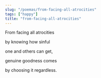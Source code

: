```yaml
---
slug: "/poemas/from-facing-all-atrocities"
tags: ["happy"]
title: "from-facing-all-atrocities"
---
```

From facing all atrocities

by knowing how sinful

one and others can get,

genuine goodness comes

by choosing it regardless.